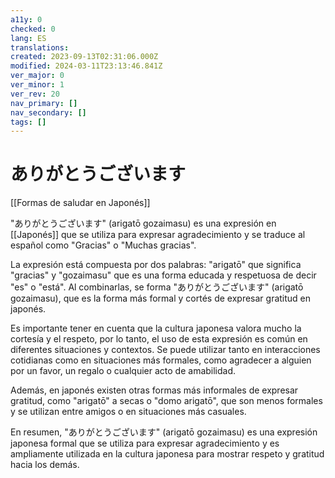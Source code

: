 ```yaml
---
a11y: 0
checked: 0
lang: ES
translations: 
created: 2023-09-13T02:31:06.000Z
modified: 2024-03-11T23:13:46.841Z
ver_major: 0
ver_minor: 1
ver_rev: 20
nav_primary: []
nav_secondary: []
tags: []
---
```

# ありがとうございます

[[Formas de saludar en Japonés]]

"ありがとうございます" (arigatō gozaimasu) es una expresión en [[Japonés]] que se utiliza para expresar agradecimiento y se traduce al español como "Gracias" o "Muchas gracias".

La expresión está compuesta por dos palabras: "arigatō" que significa "gracias" y "gozaimasu" que es una forma educada y respetuosa de decir "es" o "está". Al combinarlas, se forma "ありがとうございます" (arigatō gozaimasu), que es la forma más formal y cortés de expresar gratitud en japonés.

Es importante tener en cuenta que la cultura japonesa valora mucho la cortesía y el respeto, por lo tanto, el uso de esta expresión es común en diferentes situaciones y contextos. Se puede utilizar tanto en interacciones cotidianas como en situaciones más formales, como agradecer a alguien por un favor, un regalo o cualquier acto de amabilidad.

Además, en japonés existen otras formas más informales de expresar gratitud, como "arigatō" a secas o "domo arigatō", que son menos formales y se utilizan entre amigos o en situaciones más casuales.

En resumen, "ありがとうございます" (arigatō gozaimasu) es una expresión japonesa formal que se utiliza para expresar agradecimiento y es ampliamente utilizada en la cultura japonesa para mostrar respeto y gratitud hacia los demás.